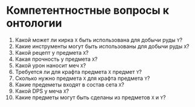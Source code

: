 # Компетентностные вопросы к онтологии

1. Какой может ли кирка `X` быть использована для добычи руды `Y`?
2. Какие инструменты могут быть использованы для добычи руды `X`?
3. Какой рецепт у предмета `X`?
4. Какая прочность у предмета `X`?
5. Какой урон наносит меч `X`?
6. Требуется ли для крафта предмета `X` предмет `Y`?
7. Сколько нужно предмета `X` для крафта предмета `Y`?
8. Какие предеметы входят в состав сета `X`?
9. Какой DPS у меча `X`?
10. Какие предметы могут быть сделаны из предметов `X` и `Y`?